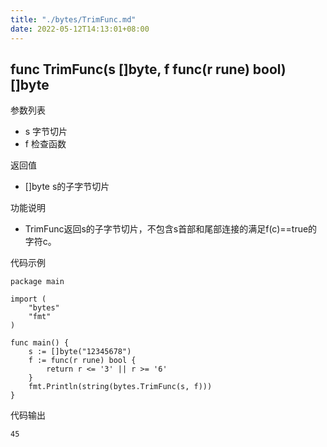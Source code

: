 ```yaml
---
title: "./bytes/TrimFunc.md"
date: 2022-05-12T14:13:01+08:00
---
```

## func TrimFunc(s []byte, f func(r rune) bool) []byte

参数列表

- s 字节切片
- f 检查函数

返回值

- []byte s的子字节切片

功能说明

- TrimFunc返回s的子字节切片，不包含s首部和尾部连接的满足f(c)==true的字符c。

代码示例

	package main

	import (
		"bytes"
		"fmt"
	)

	func main() {
		s := []byte("12345678")
		f := func(r rune) bool {
			return r <= '3' || r >= '6'	
		}
		fmt.Println(string(bytes.TrimFunc(s, f)))
	}

代码输出

	45
